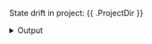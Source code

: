 State drift in project: {{ .ProjectDir }}

<details>
<summary>Output</summary>

```diff
{{ .Output }}
```
</details>
